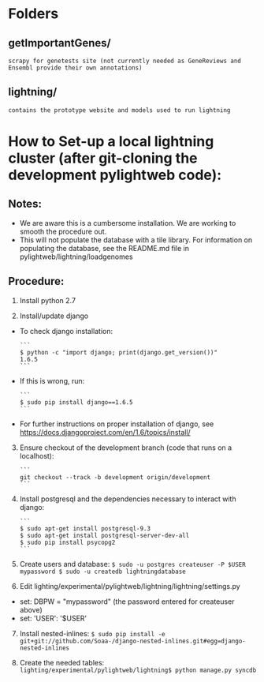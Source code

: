 Folders
=======================

## getImportantGenes/ 
	scrapy for genetests site (not currently needed as GeneReviews and Ensembl provide their own annotations)

## lightning/
	contains the prototype website and models used to run lightning

How to Set-up a local lightning cluster (after git-cloning the development pylightweb code):
=======================
## Notes: 
* We are aware this is a cumbersome installation. We are working to smooth the procedure out. 
* This will not populate the database with a tile library. For information on populating the database, see the README.md file in pylightweb/lightning/loadgenomes

## Procedure:
1.	Install python 2.7

2.	Install/update django
  * To check django installation:

		```
		$ python -c "import django; print(django.get_version())"
		1.6.5
		```

  * If this is wrong, run:

		```
		$ sudo pip install django==1.6.5
		```

  * For further instructions on proper installation of django, see <https://docs.djangoproject.com/en/1.6/topics/install/>


3.	Ensure checkout of the development branch (code that runs on a localhost): 

		```
		git checkout --track -b development origin/development
		```

4.	Install postgresql and the dependencies necessary to interact with django:

		```
		$ sudo apt-get install postgresql-9.3
		$ sudo apt-get install postgresql-server-dev-all
		$ sudo pip install psycopg2
		```

5.	Create users and database:
		```
		$ sudo -u postgres createuser -P $USER
		mypassword
		$ sudo -u createdb lightningdatabase
		```
6.	Edit lighting/experimental/pylightweb/lightning/lightning/settings.py
  * set: DBPW = "mypassword" (the password entered for createuser above)
  * set: 'USER': '$USER'

7.	Install nested-inlines:
		```
		$ sudo pip install -e git+git://github.com/Soaa-/django-nested-inlines.git#egg=django-nested-inlines
		```

8.	Create the needed tables:
		```
		lighting/experimental/pylightweb/lightning$ python manage.py syncdb
		```

